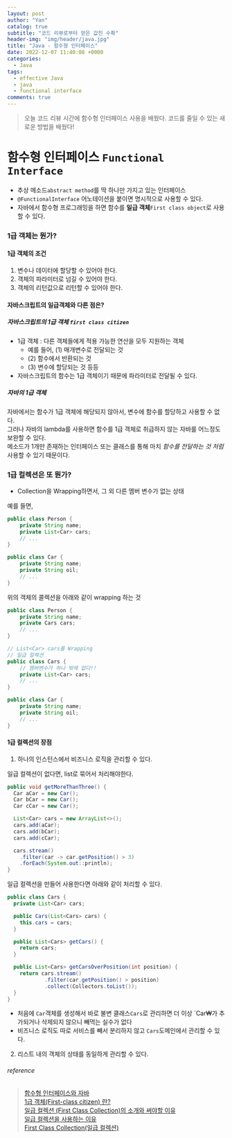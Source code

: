 ```yaml
---
layout: post
author: "Yan"
catalog: true
subtitle: "코드 리뷰로부터 얻은 값진 수확"
header-img: "img/header/java.jpg"
title: "Java - 함수형 인터페이스"
date: 2022-12-07 11:40:08 +0000
categories:
  - Java
tags:
  - effective Java
  - java
  - functional interface
comments: true
---
```


> 오늘 코드 리뷰 시간에 함수형 인터페이스 사용을 배웠다. 코드를 줄일 수 있는 새로운 방법을 배웠다!

# 함수형 인터페이스 `Functional Interface`

- 추상 메소드`abstract method`를 딱 하나만 가지고 있는 인터페이스
- `@FunctionalInterface` 어노테이션을 붙이면 명시적으로 사용할 수 있다.
- 자바에서 함수형 프로그래밍을 하면 함수를 **일급 객체**`First class object`로 사용할 수 있다.

### 1급 객체는 뭔가?
#### 1급 객체의 조건
1. 변수나 데이터에 할당할 수 있어야 한다.
2. 객체의 파라미터로 넘길 수 있어야 한다.
3. 객체의 리턴값으로 리턴할 수 있어야 한다.

#### 자바스크립트의 일급객체와 다른 점은?
##### 자바스크립트의 1급 객체 `first class citizen`

- 1급 객체 : 다른 객체들에게 적용 가능한 연산을 모두 지원하는 객체
  - 예를 들어, (1) 매개변수로 전달되는 것
  - (2) 함수에서 반환되는 것
  - (3) 변수에 할당되는 것 등등 
- 자바스크립트의 함수는 1급 객체이기 때문에 파라미터로 전달될 수 있다.

##### 자바의 1급 객체
자바에서는 함수가 1급 객체에 해당되지 않아서, 변수에 함수를 할당하고 사용할 수 없다.  
그러나 자바의 lambda를 사용하면 함수를 1급 객체로 취급하지 않는 자바를 어느정도 보완할 수 있다.  
메소드가 1개만 존재하는 인터페이스 또는 클래스를 통해 마치 _함수를 전달하는 것 처럼_ 사용할 수 있기 때문이다.

### 1급 컬렉션은 또 뭔가?
- Collection을 Wrapping하면서, 그 외 다른 멤버 변수가 없는 상태

예를 들면,

```java
public class Person {
    private String name;
    private List<Car> cars;
    // ...
}

public class Car {
    private String name;
    private String oil;
    // ...
}
```

위의 객체의 콜렉션을 아래와 같이 wrapping 하는 것

```java
public class Person {
    private String name;
    private Cars cars;
    // ...
}

// List<Car> cars를 Wrapping
// 일급 컬렉션
public class Cars {
    // 멤버변수가 하나 밖에 없다!!
    private List<Car> cars;
    // ...
}

public class Car {
    private String name;
    private String oil;
    // ...
}
```

#### 1급 컬렉션의 장점
1. 하나의 인스턴스에서 비즈니스 로직을 관리할 수 있다.  

일급 컬렉션이 없다면, list로 묶어서 처리해야한다.

```java
public void getMoreThanThree() {
  Car aCar = new Car();
  Car bCar = new Car();
  Car cCar = new Car();

  List<Car> cars = new ArrayList<>();
  cars.add(aCar);
  cars.add(bCar);
  cars.add(cCar);

  cars.stream()
    .filter(car -> car.getPosition() > 3)
    .forEach(System.out::println);
}
```

일급 컬렉션을 만들어 사용한다면 아래와 같이 처리할 수 있다.

```java
public class Cars {
  private List<Car> cars;

  public Cars(List<Cars> cars) {
    this.cars = cars;
  }

  public List<Cars> getCars() {
    return cars;
  }

  public List<Cars> getCarsOverPosition(int position) {
    return cars.stream()
            .filter(car.getPosition() > position)
            .collect(Collectors.toList());
  }
}
```

- 처음에 `Car`객체를 생성해서 바로 불변 클래스`Cars`로 관리하면 더 이상 `Car₩가 추가되거나 삭제되지 않으니 빼먹는 실수가 없다
- 비즈니스 로직도 따로 서비스를 빼서 분리하지 않고 `Cars`도메인에서 관리할 수 있다.

2. 리스트 내의 객체의 상태를 동일하게 관리할 수 있다.


###### reference

> [함수형 인터페이스와 자바](https://catsbi.oopy.io/e980e4b7-fde3-4ceb-91f9-181ce2e7b507)  
> [1급 객체(First-class citizen) 란?](https://developer-cheol.tistory.com/42)  
> [일급 컬렉션 (First Class Collection)의 소개와 써야할 이유](https://jojoldu.tistory.com/412)  
> [일급 컬렉션을 사용하는 이유](https://tecoble.techcourse.co.kr/post/2020-05-08-First-Class-Collection/)  
> [First Class Collection(일급 컬렉션)](https://jackjeong.tistory.com/107)